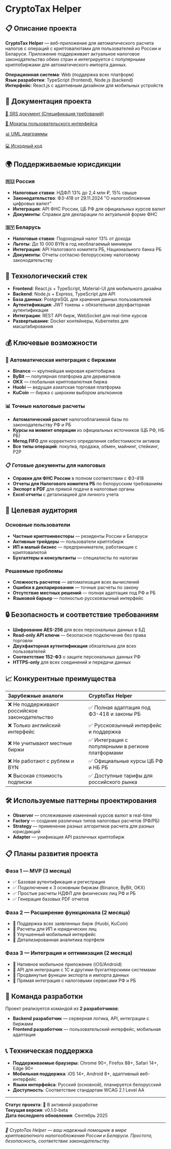 # CryptoTax Helper

## 📋 Описание проекта

**CryptoTax Helper** — веб-приложение для автоматического расчета налогов с операций с криптовалютами для пользователей из России и Беларуси. Приложение поддерживает актуальное налоговое законодательство обеих стран и интегрируется с популярными криптобиржами для автоматического импорта данных.

**Операционная система**: Web (поддержка всех платформ)  
**Язык разработки**: TypeScript (frontend), Node.js (backend)  
**Интерфейс**: React.js с адаптивным дизайном для мобильных устройств

## 🔗 Документация проекта

[📄 SRS документ (Спецификация требований)](./docs/SRS.md) 

[🎨 Мокапы пользовательского интерфейса](./docs/mockups)

[📊 UML диаграммы](./docs/diagrams)

[💻 Исходный код](./code) 

## 🌍 Поддерживаемые юрисдикции

### 🇷🇺 Россия
- **Налоговые ставки**: НДФЛ 13% до 2,4 млн ₽, 15% свыше
- **Законодательство**: ФЗ-418 от 29.11.2024 "О налогообложении цифровых валют"
- **Интеграция**: API ФНС России, ЦБ РФ для официальных курсов валют
- **Документы**: Справки для декларации по актуальной форме ФНС

### 🇧🇾 Беларусь  
- **Налоговые ставки**: Подоходный налог 13% от дохода
- **Льготы**: До 10 000 BYN в год необлагаемый минимум
- **Интеграция**: API Налогового комитета РБ, Национального банка РБ
- **Документы**: Отчеты согласно белорусскому налоговому законодательству

## 🚀 Технологический стек

- **Frontend**: React.js + TypeScript, Material-UI для мобильного дизайна
- **Backend**: Node.js + Express, TypeScript для API
- **База данных**: PostgreSQL для хранения данных пользователей
- **Аутентификация**: JWT токены + обязательная двухфакторная аутентификация  
- **Интеграции**: REST API бирж, WebSocket для real-time курсов
- **Развертывание**: Docker контейнеры, Kubernetes для масштабирования

## 💰 Ключевые возможности

### 🔗 Автоматическая интеграция с биржами
- **Binance** — крупнейшая мировая криптобиржа
- **ByBit** — популярная платформа для деривативов  
- **OKX** — глобальная криптовалютная биржа
- **Huobi** — ведущая азиатская торговая платформа
- **KuCoin** — биржа с широким выбором альткоинов

### 📊 Точные налоговые расчеты
- **Автоматический расчет** налогооблагаемой базы по законодательству РФ и РБ
- **Курсы на момент операции** из официальных источников (ЦБ РФ, НБ РБ)
- **Метод FIFO** для корректного определения себестоимости активов
- **Все типы операций**: покупка, продажа, обмен, майнинг, стейкинг, P2P

### 📋 Готовые документы для налоговых
- **Справки для ФНС России** в полном соответствии с ФЗ-418
- **Отчеты для Налогового комитета РБ** по белорусским требованиям  
- **Экспорт в PDF** для прямой подачи в налоговые органы
- **Excel отчеты** с детализацией для личного учета

## 🎯 Целевая аудитория

### Основные пользователи
- **Частные криптоинвесторы** — резиденты России и Беларуси  
- **Активные трейдеры** — пользователи криптобирж
- **ИП и малый бизнес** — предприниматели, работающие с криптовалютой
- **Бухгалтеры и консультанты** — специалисты по налогам

### Решаемые проблемы
- **Сложность расчетов** — автоматизация всех вычислений
- **Ошибки в декларировании** — точные расчеты по закону  
- **Отсутствие местных решений** — полная адаптация под РФ и РБ
- **Языковой барьер** — полностью русскоязычный интерфейс

## 🔒 Безопасность и соответствие требованиям

- **Шифрование AES-256** для всех персональных данных в БД
- **Read-only API ключи** — безопасное подключение без права торговли
- **Двухфакторная аутентификация** обязательна для всех пользователей
- **Соответствие 152-ФЗ** о защите персональных данных РФ
- **HTTPS-only** для всех соединений и передачи данных

## 📈 Конкурентные преимущества

| Зарубежные аналоги | CryptoTax Helper |
|:-------------------|:-----------------|
| ❌ Не поддерживают российское законодательство | ✅ Полная адаптация под ФЗ-418 и законы РБ |
| ❌ Только английский интерфейс | ✅ Русскоязычный интерфейс и поддержка |
| ❌ Не учитывают местные биржи | ✅ Интеграция с популярными в регионе платформами |
| ❌ Не работают с рублем и BYN | ✅ Официальные курсы ЦБ РФ и НБ РБ |
| ❌ Высокая стоимость подписки | ✅ Доступные тарифы для российского рынка |

## 🛠️ Используемые паттерны проектирования

- **Observer** — отслеживание изменений курсов валют в real-time
- **Factory** — создание различных типов налоговых расчетов (РФ/РБ)
- **Strategy** — применение разных алгоритмов расчета для разных юрисдикций
- **Adapter** — унификация API различных криптобирж

## 📋 Планы развития проекта

### Фаза 1 — MVP (3 месяца)
- ✅ Базовая аутентификация и регистрация
- ✅ Подключение к 3 основным биржам (Binance, ByBit, OKX)
- ✅ Простые расчеты НДФЛ для физических лиц РФ и РБ
- ✅ Генерация базовых PDF отчетов

### Фаза 2 — Расширение функционала (2 месяца)  
- 🔄 Поддержка всех заявленных бирж (Huobi, KuCoin)
- 🔄 Расчеты для ИП и юридических лиц
- 🔄 Улучшенный мобильный интерфейс
- 🔄 Детализированная аналитика портфеля

### Фаза 3 — Интеграция и оптимизация (2 месяца)
- 📅 Нативное мобильное приложение (iOS/Android)
- 📅 API для интеграции с 1С и другими бухгалтерскими системами
- 📅 Продвинутые функции экспорта и импорта данных
- 📅 Прямая интеграция с налоговыми сервисами РФ и РБ

## 👥 Команда разработки

Проект реализуется командой из **2 разработчиков**:
- **Backend разработчик** — серверная логика, API, интеграции с биржами
- **Frontend разработчик** — пользовательский интерфейс, мобильная адаптация

## 📞 Техническая поддержка

- **Поддерживаемые браузеры**: Chrome 90+, Firefox 88+, Safari 14+, Edge 90+
- **Мобильная поддержка**: iOS 14+, Android 8+, адаптивный веб-интерфейс
- **Языки интерфейса**: Русский (основной), планируется белорусский
- **Доступность**: Соответствие стандартам WCAG 2.1 Level AA

---

**Статус проекта**: 🚀 В активной разработке  
**Текущая версия**: v0.1.0-beta  
**Дата последнего обновления**: Сентябрь 2025  

---

*🔐 CryptoTax Helper — ваш надежный помощник в мире криптовалютного налогообложения России и Беларуси. Простота, безопасность, соответствие законодательству.*